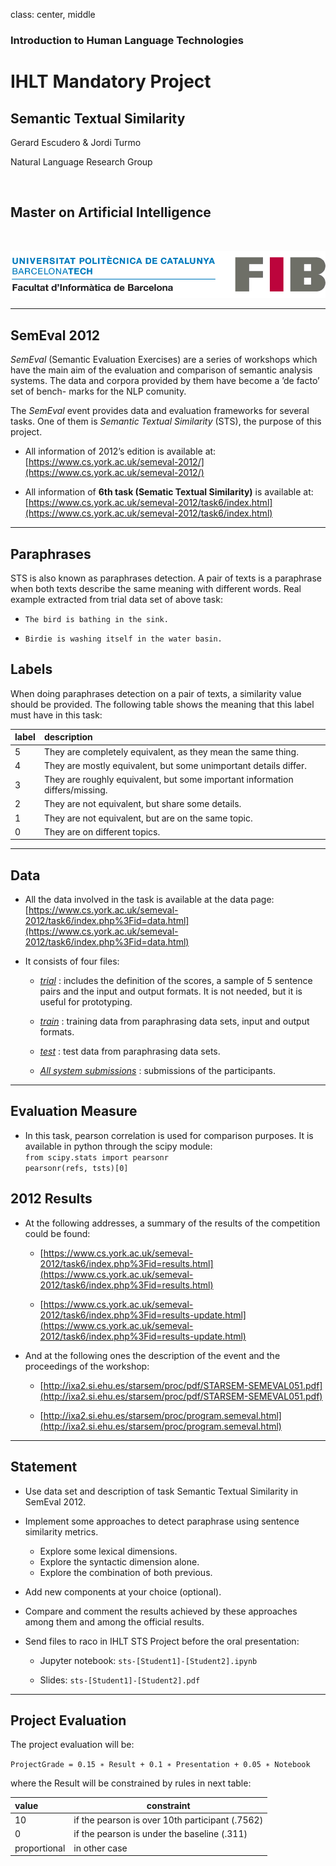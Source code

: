 class: center, middle

### Introduction to Human Language Technologies

# IHLT Mandatory Project

## Semantic Textual Similarity

Gerard Escudero & Jordi Turmo

Natural Language Research Group

<br>

## Master on Artificial Intelligence

<br>

![:scale 75%](fib.png)

---

## SemEval 2012

*SemEval* (Semantic Evaluation Exercises) are a series of workshops which have
the main aim of the evaluation and comparison of semantic analysis systems.
The data and corpora provided by them have become a ’de facto’ set of bench-
marks for the NLP comunity.

The *SemEval* event provides data and evaluation frameworks for several
tasks. One of them is *Semantic Textual Similarity* (STS), the purpose of this
project. 

* All information of 2012’s edition is available at: <br>
[https://www.cs.york.ac.uk/semeval-2012/](https://www.cs.york.ac.uk/semeval-2012/)

* All information of **6th task (Sematic Textual Similarity)** is available at: <br>
[https://www.cs.york.ac.uk/semeval-2012/task6/index.html](https://www.cs.york.ac.uk/semeval-2012/task6/index.html)

---

## Paraphrases

STS is also known as paraphrases detection. A pair of texts is a paraphrase
when both texts describe the same meaning with different words.
Real example extracted from trial data set of above task:

* `The bird is bathing in the sink.`

* `Birdie is washing itself in the water basin.`

## Labels

When doing paraphrases detection on a pair of texts, a similarity value should
be provided. The following table shows the meaning that this label must have
in this task:

| label | description  |
|:------|:-------------|
| 5     | They are completely equivalent, as they mean the same thing. |
| 4     | They are mostly equivalent, but some unimportant details differ. |
| 3     | They are roughly equivalent, but some important information differs/missing. |
| 2     | They are not equivalent, but share some details. |
| 1     | They are not equivalent, but are on the same topic. |
| 0     | They are on different topics. |

---

## Data

* All the data involved in the task is available at the data page: <br>
[https://www.cs.york.ac.uk/semeval-2012/task6/index.php%3Fid=data.html](https://www.cs.york.ac.uk/semeval-2012/task6/index.php%3Fid=data.html)

* It consists of four files:

  - [*trial*](resources/trial.tgz) : includes the definition of the scores, a sample of 5 sentence pairs and the input and output formats. It is not needed, but it is useful for prototyping.

  - [*train*](resources/train.tgz) : training data from paraphrasing data sets, input and output formats.

  - [*test*](resources/test-gold.tgz) : test data from paraphrasing data sets.

  - [*All system submissions*](resources/task6-submissions.tgz) : submissions of the participants.

---

## Evaluation Measure

* In this task, pearson correlation is used for comparison purposes. It is available in python through the scipy module: <br>
`from scipy.stats import pearsonr` <br>
`pearsonr(refs, tsts)[0]`

## 2012 Results

* At the following addresses, a summary of the results of the competition could
be found: 

  - [https://www.cs.york.ac.uk/semeval-2012/task6/index.php%3Fid=results.html](https://www.cs.york.ac.uk/semeval-2012/task6/index.php%3Fid=results.html) 

  - [https://www.cs.york.ac.uk/semeval-2012/task6/index.php%3Fid=results-update.html](https://www.cs.york.ac.uk/semeval-2012/task6/index.php%3Fid=results-update.html)

* And at the following ones the description of the event and the proceedings
of the workshop:

  - [http://ixa2.si.ehu.es/starsem/proc/pdf/STARSEM-SEMEVAL051.pdf](http://ixa2.si.ehu.es/starsem/proc/pdf/STARSEM-SEMEVAL051.pdf)

  - [http://ixa2.si.ehu.es/starsem/proc/program.semeval.html](http://ixa2.si.ehu.es/starsem/proc/program.semeval.html)

---

## Statement

* Use data set and description of task Semantic Textual Similarity in SemEval 2012.

* Implement some approaches to detect paraphrase using sentence similarity
metrics.
  - Explore some lexical dimensions.
  - Explore the syntactic dimension alone.
  - Explore the combination of both previous.

* Add new components at your choice (optional).

* Compare and comment the results achieved by these approaches among them and among the official results.

* Send files to raco in IHLT STS Project before the oral presentation:
  - Jupyter notebook: `sts-[Student1]-[Student2].ipynb`

  - Slides: `sts-[Student1]-[Student2].pdf`

---

## Project Evaluation

The project evaluation will be:

`ProjectGrade = 0.15 ∗ Result + 0.1 ∗ Presentation + 0.05 ∗ Notebook`

where the Result will be constrained by rules in next table:

| value | constraint |
|:------|------------|
| 10    | if the pearson is over 10th participant (.7562) |
| 0     | if the pearson is under the baseline (.311) |
| proportional | in other case |
